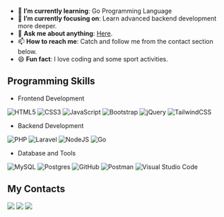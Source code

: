 <ul>
    <li>🌱 <b>I’m currently learning</b>: Go Programming Language</li>
    <li>🎯 <b>I’m currently focusing on</b>: Learn advanced backend development more deeper.</li>
    <li>💬 <b>Ask me about anything</b>: <a href="https://github.com/yusufwdn/yusufwdn/issues">Here</a>.</li>
    <li>📫 <b>How to reach me</b>: Catch and follow me from the contact section below.</li>
    <li>😄 <b>Fun fact</b>: I love coding and some sport activities.</li>
</ul>

## Programming Skills

- Frontend Development

![HTML5](https://img.shields.io/badge/html5-%23E34F26.svg?style=for-the-badge&logo=html5&logoColor=white)
![CSS3](https://img.shields.io/badge/css3-%231572B6.svg?style=for-the-badge&logo=css3&logoColor=white)
![JavaScript](https://img.shields.io/badge/javascript-%23323330.svg?style=for-the-badge&logo=javascript&logoColor=%23F7DF1E)
![Bootstrap](https://img.shields.io/badge/bootstrap-%238511FA.svg?style=for-the-badge&logo=bootstrap&logoColor=white)
![jQuery](https://img.shields.io/badge/jquery-%230769AD.svg?style=for-the-badge&logo=jquery&logoColor=white)
![TailwindCSS](https://img.shields.io/badge/tailwindcss-%2338B2AC.svg?style=for-the-badge&logo=tailwind-css&logoColor=white)

- Backend Development

![PHP](https://img.shields.io/badge/php-%23777BB4.svg?style=for-the-badge&logo=php&logoColor=white)
![Laravel](https://img.shields.io/badge/laravel-%23FF2D20.svg?style=for-the-badge&logo=laravel&logoColor=white)
![NodeJS](https://img.shields.io/badge/node.js-6DA55F?style=for-the-badge&logo=node.js&logoColor=white)
![Go](https://img.shields.io/badge/go-%2300ADD8.svg?style=for-the-badge&logo=go&logoColor=white)

- Database and Tools

![MySQL](https://img.shields.io/badge/mysql-%2300f.svg?style=for-the-badge&logo=mysql&logoColor=white)
![Postgres](https://img.shields.io/badge/postgres-%23316192.svg?style=for-the-badge&logo=postgresql&logoColor=white)
![GitHub](https://img.shields.io/badge/github-%23121011.svg?style=for-the-badge&logo=github&logoColor=white)
![Postman](https://img.shields.io/badge/Postman-FF6C37?style=for-the-badge&logo=postman&logoColor=white)
![Visual Studio Code](https://img.shields.io/badge/Visual%20Studio%20Code-0078d7.svg?style=for-the-badge&logo=visual-studio-code&logoColor=white)

## My Contacts

<a href="https://mail.google.com/mail/?view=cm&amp;fs=1&amp;tf=1&amp;to=yusuf.wandana1@gmail.com" target="_blank">![](https://img.shields.io/badge/Gmail-D14836?style=for-the-badge&logo=gmail&logoColor=white)</a>
<a href="https://linkedin.com/in/yusuf-wandana" target="_blank">![](https://img.shields.io/badge/LinkedIn-0077B5?style=for-the-badge&logo=linkedin&logoColor=white)</a>
<a href="https://yusufwdn.github.io">![](https://img.shields.io/badge/website-000000?style=for-the-badge&logo=About.me&logoColor=white)</a>
